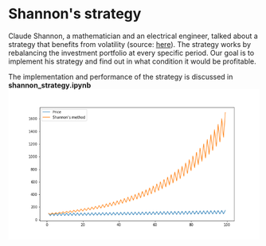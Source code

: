 # Shannon's strategy
Claude Shannon, a mathematician and an electrical engineer, talked about a strategy that benefits from volatility (source: [here](https://www.amazon.ca/Fortunes-Formula-Scientific-Betting-Casinos/dp/0809045990)). The strategy works by rebalancing the investment portfolio at every specific period. Our goal is to implement his strategy and find out in what condition it would be profitable.

The implementation and performance of the strategy is discussed in **shannon_strategy.ipynb**
![high volatility](highVol.png)